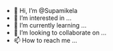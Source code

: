 - 👋 Hi, I’m @Supamikela
- 👀 I’m interested in ...
- 🌱 I’m currently learning ...
- 💞️ I’m looking to collaborate on ...
- 📫 How to reach me ...

<!---
Supamikela/Supamikela is a ✨ special ✨ repository because its `README.md` (this file) appears on your GitHub profile.
You can click the Preview link to take a look at your changes.
--->
